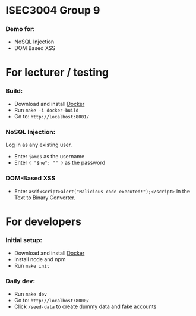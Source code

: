 # ISEC3004 Group 9

### Demo for:

-   NoSQL Injection
-   DOM Based XSS

# For lecturer / testing

### Build:

-   Download and install [Docker](https://www.docker.com/products/docker-desktop/)
-   Run `make -i docker-build`
-   Go to: `http://localhost:8001/`

### NoSQL Injection:

Log in as any existing user.

-   Enter `james` as the username
-   Enter `{ "$ne": "" }` as the password

### DOM-Based XSS 

- Enter `asdf<script>alert("Malicious code executed!");</script>` in the Text to Binary Converter.

# For developers

### Initial setup:

-   Download and install [Docker](https://www.docker.com/products/docker-desktop/)
-   Install node and npm
-   Run `make init`

### Daily dev:

-   Run `make dev`
-   Go to: `http://localhost:8000/`
-   Click `/seed-data` to create dummy data and fake accounts